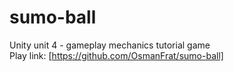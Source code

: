 # sumo-ball
Unity unit 4 - gameplay mechanics tutorial game\
Play link: [https://github.com/OsmanFrat/sumo-ball]
